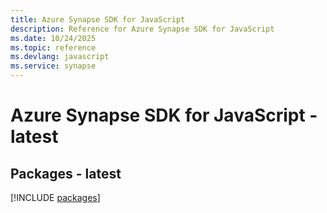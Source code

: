 ```yaml
---
title: Azure Synapse SDK for JavaScript
description: Reference for Azure Synapse SDK for JavaScript
ms.date: 10/24/2025
ms.topic: reference
ms.devlang: javascript
ms.service: synapse
---
```

# Azure Synapse SDK for JavaScript - latest
## Packages - latest
[!INCLUDE [packages](synapse-index.md)]